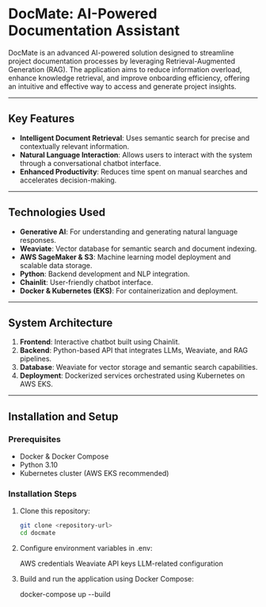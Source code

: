 # DocMate: AI-Powered Documentation Assistant  

DocMate is an advanced AI-powered solution designed to streamline project documentation processes by leveraging Retrieval-Augmented Generation (RAG). The application aims to reduce information overload, enhance knowledge retrieval, and improve onboarding efficiency, offering an intuitive and effective way to access and generate project insights.  

---

## Key Features  
- **Intelligent Document Retrieval**: Uses semantic search for precise and contextually relevant information.  
- **Natural Language Interaction**: Allows users to interact with the system through a conversational chatbot interface.  
- **Enhanced Productivity**: Reduces time spent on manual searches and accelerates decision-making.  

---

## Technologies Used  
- **Generative AI**: For understanding and generating natural language responses.  
- **Weaviate**: Vector database for semantic search and document indexing.  
- **AWS SageMaker & S3**: Machine learning model deployment and scalable data storage.  
- **Python**: Backend development and NLP integration.  
- **Chainlit**: User-friendly chatbot interface.  
- **Docker & Kubernetes (EKS)**: For containerization and deployment.  

---

## System Architecture  
1. **Frontend**: Interactive chatbot built using Chainlit.  
2. **Backend**: Python-based API that integrates LLMs, Weaviate, and RAG pipelines.  
3. **Database**: Weaviate for vector storage and semantic search capabilities.  
4. **Deployment**: Dockerized services orchestrated using Kubernetes on AWS EKS.  

---

## Installation and Setup  

### Prerequisites  
- Docker & Docker Compose  
- Python 3.10
- Kubernetes cluster (AWS EKS recommended)  

### Installation Steps  
1. Clone this repository:  
   ```bash
   git clone <repository-url>
   cd docmate

2. Configure environment variables in .env:

   AWS credentials
   Weaviate API keys
   LLM-related configuration

3. Build and run the application using Docker Compose:
   
   docker-compose up --build
